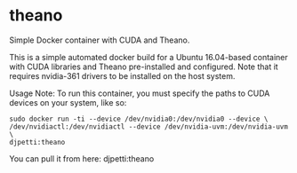 # theano
Simple Docker container with CUDA and Theano.

This is a simple automated docker build for a Ubuntu 16.04-based container with
CUDA libraries and Theano pre-installed and configured. Note that it requires
nvidia-361 drivers to be installed on the host system.

Usage Note: To run this container, you must specify the paths to CUDA devices on your system, like so:

```
sudo docker run -ti --device /dev/nvidia0:/dev/nvidia0 --device \
/dev/nvidiactl:/dev/nvidiactl --device /dev/nvidia-uvm:/dev/nvidia-uvm \
djpetti:theano
```

You can pull it from here: djpetti:theano
